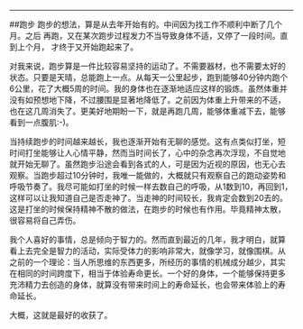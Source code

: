 ---

##跑步
跑步的想法，算是从去年开始有的。中间因为找工作不顺利中断了几个月。之后
再跑，又在某次跑步过程发力不当导致身体不适，又停了一段时间。直到上个月，
才终于又开始跑起来了。

对我来说，跑步算是一件比较容易坚持的运动了。不需要器材，也不需要太好的
状态。只要是天晴，总能跑上一点。从每天一公里起步，跑到能够40分钟内跑个
6公里，花了大概5周的时间。我的身体也在逐渐地适应这样的锻炼。虽然体重并
没有如预想地下降，不过腰围是显著地降低了。之前因为体重上升带来的不适，
也在这几周消失了。更美好地期盼一下，就是再跑几周，能够体重减下去，能够
看到一点腹肌:-)。

当持续跑步的时间越来越长，我也逐渐开始有无聊的感觉。这有点类似打坐，短
时间打坐能够让人心情平静，然而当时间长了，心中的杂念再次浮现，不自觉地
就开始无聊了。虽然跑步沿途会看到各式的人，可是因为近视的原因，也无心去
观察。当跑步超过10分钟时，我唯一能做的，大概就只有观察自己的跑动姿势和
呼吸节奏了。我尽可能如打坐的时候一样去数自己的呼吸，从1数到10，再回到1，
这样可以让我知道自己是否走神了。当走神的时间较长，我肯定会数到20去的。
这是打坐的时候保持精神不散的做法，在跑步的时候也有作用。毕竟精神太散，
很容易将自己弄伤。

我个人喜好的事情，总是倾向于智力的。然而直到最近的几年，我才明白，就算
看上去完全是智力的活动，实际受体力的影响非常大，就像学习，就像围棋。从
之前的一个理论：当人所思维的东西更多，所经历的事情的机械成分越少，其实
在相同的时间跨度下，相当于体验寿命更长。一个好的身体，一个能够保持更多
充沛精力去创造的身体，就算没有带来时间上的寿命延长，也会带来体验上的寿
命延长。

大概，这就是最好的收获了。
